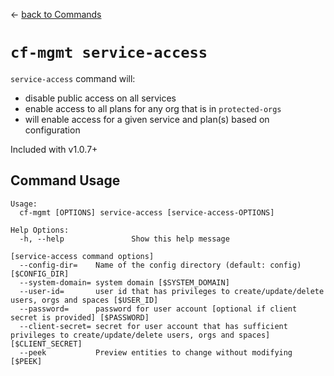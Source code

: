 &larr; [back to Commands](../README.md)

# `cf-mgmt service-access`

`service-access` command will:
- disable public access on all services
- enable access to all plans for any org that is in `protected-orgs`
- will enable access for a given service and plan(s) based on configuration

Included with v1.0.7+

## Command Usage

```
Usage:
  cf-mgmt [OPTIONS] service-access [service-access-OPTIONS]

Help Options:
  -h, --help               Show this help message

[service-access command options]
  --config-dir=    Name of the config directory (default: config) [$CONFIG_DIR]
  --system-domain= system domain [$SYSTEM_DOMAIN]
  --user-id=       user id that has privileges to create/update/delete users, orgs and spaces [$USER_ID]
  --password=      password for user account [optional if client secret is provided] [$PASSWORD]
  --client-secret= secret for user account that has sufficient privileges to create/update/delete users, orgs and spaces] [$CLIENT_SECRET]
  --peek           Preview entities to change without modifying [$PEEK]
```
